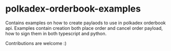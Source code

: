 # polkadex-orderbook-examples

Contains examples on how to create paylaods to use in polkadex orderbook api. Examples contain creation both place order and cancel order
payload, how to sign them in both typescript and python. 

Contributions are welcome :)
